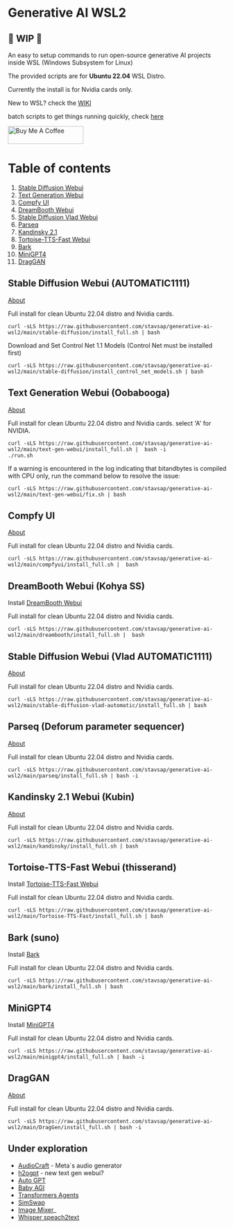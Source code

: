 # Generative AI WSL2

## 🚦 WIP 🚦

An easy to setup commands to run open-source generative AI projects inside WSL (Windows Subsystem for Linux)

The provided scripts are for **Ubuntu 22.04** WSL Distro.

Currently the install is for Nvidia cards only.

New to WSL? check the [WIKI](https://github.com/stavsap/generative-ai-wsl2/wiki/WSL-2.0)

batch scripts to get things running quickly, check [here](https://github.com/stavsap/generative-ai-wsl2/blob/main/wsl/README.md)

<a href="https://www.buymeacoffee.com/stavsapq" target="_blank"><img src="https://cdn.buymeacoffee.com/buttons/default-orange.png" alt="Buy Me A Coffee" height="41" width="174"></a>

# Table of contents
1. [Stable Diffusion Webui](#stable-diffusion-webui-automatic1111)
2. [Text Generation Webui](#text-generation-webui-oobabooga)
3. [Compfy UI](#compfy-ui)
4. [DreamBooth Webui](#dreambooth-webui-kohya-ss)
5. [Stable Diffusion Vlad Webui](#stable-diffusion-webui-vlad-automatic1111)
6. [Parseq](#parseq-deforum-parameter-sequencer)
7. [Kandinsky 2.1](#kandinsky-21-webui-kubin)
8. [Tortoise-TTS-Fast Webui](#tortoise-tts-fast-webui-thisserand)
9. [Bark](#bark-suno)
10. [MiniGPT4](#minigpt4)
11. [DragGAN](#draggan)

## Stable Diffusion Webui (AUTOMATIC1111)

[About](https://github.com/stavsap/generative-ai-wsl2/blob/main/stable-diffusion/About.MD)

Full install for clean Ubuntu 22.04 distro and Nvidia cards.

``` shell
curl -sLS https://raw.githubusercontent.com/stavsap/generative-ai-wsl2/main/stable-diffusion/install_full.sh | bash
```

Download and Set Control Net 1.1 Models (Control Net must be installed first)

``` shell
curl -sLS https://raw.githubusercontent.com/stavsap/generative-ai-wsl2/main/stable-diffusion/install_control_net_models.sh | bash
```

## Text Generation Webui (Oobabooga)

[About](https://github.com/stavsap/generative-ai-wsl2/blob/main/text-gen-webui/About.MD)

Full install for clean Ubuntu 22.04 distro and Nvidia cards. select 'A' for NVIDIA.

``` shell
curl -sLS https://raw.githubusercontent.com/stavsap/generative-ai-wsl2/main/text-gen-webui/install_full.sh |  bash -i
./run.sh
```

If a warning is encountered in the log indicating that bitandbytes is compiled with CPU only, run the command below to resolve the issue:

``` shell
curl -sLS https://raw.githubusercontent.com/stavsap/generative-ai-wsl2/main/text-gen-webui/fix.sh | bash
```

## Compfy UI

[About](https://github.com/stavsap/generative-ai-wsl2/blob/main/compfyui/About.md)

Full install for clean Ubuntu 22.04 distro and Nvidia cards.

``` shell
curl -sLS https://raw.githubusercontent.com/stavsap/generative-ai-wsl2/main/compfyui/install_full.sh |  bash
```

## DreamBooth Webui (Kohya SS)

Install [DreamBooth Webui](https://github.com/bmaltais/kohya_ss)

Full install for clean Ubuntu 22.04 distro and Nvidia cards.

``` shell
curl -sLS https://raw.githubusercontent.com/stavsap/generative-ai-wsl2/main/dreambooth/install_full.sh |  bash
```

## Stable Diffusion Webui (Vlad AUTOMATIC1111)

[About](https://github.com/stavsap/generative-ai-wsl2/blob/main/stable-diffusion-vlad-automatic/About.MD)

Full install for clean Ubuntu 22.04 distro and Nvidia cards.

``` shell
curl -sLS https://raw.githubusercontent.com/stavsap/generative-ai-wsl2/main/stable-diffusion-vlad-automatic/install_full.sh | bash
```

## Parseq (Deforum parameter sequencer)

[About](https://github.com/stavsap/generative-ai-wsl2/blob/main/parseq/About.MD)

Full install for clean Ubuntu 22.04 distro and Nvidia cards.

``` shell
curl -sLS https://raw.githubusercontent.com/stavsap/generative-ai-wsl2/main/parseq/install_full.sh | bash -i
```

## Kandinsky 2.1 Webui (Kubin)

[About](https://github.com/stavsap/generative-ai-wsl2/blob/main/kandinsky/About.MD)

Full install for clean Ubuntu 22.04 distro and Nvidia cards.

``` shell
curl -sLS https://raw.githubusercontent.com/stavsap/generative-ai-wsl2/main/kandinsky/install_full.sh | bash
```

## Tortoise-TTS-Fast Webui (thisserand)

Install [Tortoise-TTS-Fast Webui](https://github.com/thisserand/tortoise-tts-fast.git)

Full install for clean Ubuntu 22.04 distro and Nvidia cards.

``` shell
curl -sLS https://raw.githubusercontent.com/stavsap/generative-ai-wsl2/main/Tortoise-TTS-Fast/install_full.sh | bash
```

## Bark (suno)

Install [Bark](https://github.com/suno-ai/bark)

Full install for clean Ubuntu 22.04 distro and Nvidia cards.

``` shell
curl -sLS https://raw.githubusercontent.com/stavsap/generative-ai-wsl2/main/bark/install_full.sh | bash
```

## MiniGPT4 

Install [MiniGPT4](https://github.com/Vision-CAIR/MiniGPT-4.git)

Full install for clean Ubuntu 22.04 distro and Nvidia cards.

``` shell
curl -sLS https://raw.githubusercontent.com/stavsap/generative-ai-wsl2/main/minigpt4/install_full.sh | bash -i
```

## DragGAN 

[About](https://github.com/stavsap/generative-ai-wsl2/blob/main/DragGen/ABOUT.md)

Full install for clean Ubuntu 22.04 distro and Nvidia cards.

``` shell
curl -sLS https://raw.githubusercontent.com/stavsap/generative-ai-wsl2/main/DragGen/install_full.sh | bash -i
```

## Under exploration

- [AudioCraft](https://github.com/facebookresearch/audiocraft) - Meta`s audio generator
- [h2ogpt](https://github.com/h2oai/h2ogpt) - new text gen webui?
- [Auto GPT](https://github.com/Significant-Gravitas/Auto-GPT)
- [Baby AGI](https://github.com/yoheinakajima/babyagi)
- [Transformers Agents](https://huggingface.co/docs/transformers/transformers_agents)
- [SimSwap](https://github.com/neuralchen/SimSwap/blob/main/docs/guidance/preparation.md)
- [Image Mixer](https://github.com/justinpinkney/stable-diffusion)_
- [Whisper speach2text](https://github.com/openai/whisper)
